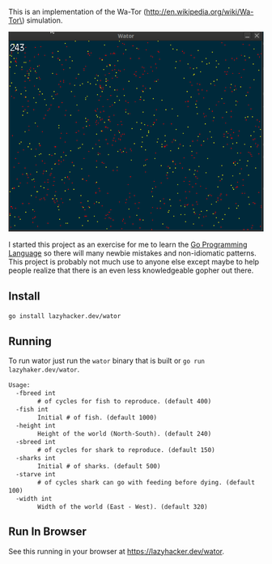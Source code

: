 This is an implementation of the Wa-Tor (http://en.wikipedia.org/wiki/Wa-Tor\)
simulation.

![wator.gif](wator.gif)

I started this project as an exercise for me to learn the [Go Programming
Language](http://golang.org) so there will many newbie mistakes and
non-idiomatic patterns. This project is probably not much use to anyone else
except maybe to help people realize that there is an even less knowledgeable
gopher out there.

Install
-------

`go install lazyhacker.dev/wator`

Running
-------

To run wator just run the `wator` binary that is built or `go run lazyhaker.dev/wator`.

```
Usage:
  -fbreed int
    	# of cycles for fish to reproduce. (default 400)
  -fish int
    	Initial # of fish. (default 1000)
  -height int
    	Height of the world (North-South). (default 240)
  -sbreed int
    	# of cycles for shark to reproduce. (default 150)
  -sharks int
    	Initial # of sharks. (default 500)
  -starve int
    	# of cycles shark can go with feeding before dying. (default 100)
  -width int
    	Width of the world (East - West). (default 320)
```

Run In Browser
--------------

See this running in your browser at https://lazyhacker.dev/wator.
